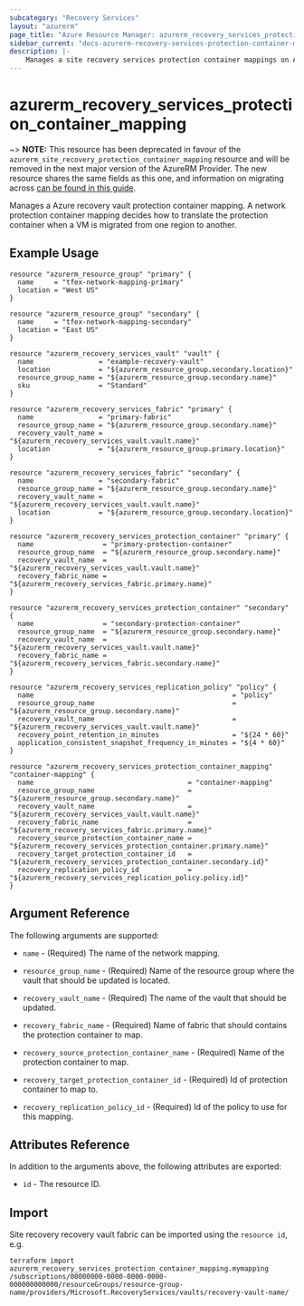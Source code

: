 ```yaml
---
subcategory: "Recovery Services"
layout: "azurerm"
page_title: "Azure Resource Manager: azurerm_recovery_services_protection_container_mapping"
sidebar_current: "docs-azurerm-recovery-services-protection-container-mapping"
description: |-
    Manages a site recovery services protection container mappings on Azure.
---
```


# azurerm_recovery_services_protection_container_mapping

~> **NOTE:** This resource has been deprecated in favour of the `azurerm_site_recovery_protection_container_mapping` resource and will be removed in the next major version of the AzureRM Provider. The new resource shares the same fields as this one, and information on migrating across [can be found in this guide](../guides/migrating-between-renamed-resources.html).

Manages a Azure recovery vault protection container mapping. A network protection container mapping decides how to translate the protection container when a VM is migrated from one region to another.

## Example Usage

```hcl
resource "azurerm_resource_group" "primary" {
  name     = "tfex-network-mapping-primary"
  location = "West US"
}

resource "azurerm_resource_group" "secondary" {
  name     = "tfex-network-mapping-secondary"
  location = "East US"
}

resource "azurerm_recovery_services_vault" "vault" {
  name                = "example-recovery-vault"
  location            = "${azurerm_resource_group.secondary.location}"
  resource_group_name = "${azurerm_resource_group.secondary.name}"
  sku                 = "Standard"
}

resource "azurerm_recovery_services_fabric" "primary" {
  name                = "primary-fabric"
  resource_group_name = "${azurerm_resource_group.secondary.name}"
  recovery_vault_name = "${azurerm_recovery_services_vault.vault.name}"
  location            = "${azurerm_resource_group.primary.location}"
}

resource "azurerm_recovery_services_fabric" "secondary" {
  name                = "secondary-fabric"
  resource_group_name = "${azurerm_resource_group.secondary.name}"
  recovery_vault_name = "${azurerm_recovery_services_vault.vault.name}"
  location            = "${azurerm_resource_group.secondary.location}"
}

resource "azurerm_recovery_services_protection_container" "primary" {
  name                 = "primary-protection-container"
  resource_group_name  = "${azurerm_resource_group.secondary.name}"
  recovery_vault_name  = "${azurerm_recovery_services_vault.vault.name}"
  recovery_fabric_name = "${azurerm_recovery_services_fabric.primary.name}"
}

resource "azurerm_recovery_services_protection_container" "secondary" {
  name                 = "secondary-protection-container"
  resource_group_name  = "${azurerm_resource_group.secondary.name}"
  recovery_vault_name  = "${azurerm_recovery_services_vault.vault.name}"
  recovery_fabric_name = "${azurerm_recovery_services_fabric.secondary.name}"
}

resource "azurerm_recovery_services_replication_policy" "policy" {
  name                                                 = "policy"
  resource_group_name                                  = "${azurerm_resource_group.secondary.name}"
  recovery_vault_name                                  = "${azurerm_recovery_services_vault.vault.name}"
  recovery_point_retention_in_minutes                  = "${24 * 60}"
  application_consistent_snapshot_frequency_in_minutes = "${4 * 60}"
}

resource "azurerm_recovery_services_protection_container_mapping" "container-mapping" {
  name                                      = "container-mapping"
  resource_group_name                       = "${azurerm_resource_group.secondary.name}"
  recovery_vault_name                       = "${azurerm_recovery_services_vault.vault.name}"
  recovery_fabric_name                      = "${azurerm_recovery_services_fabric.primary.name}"
  recovery_source_protection_container_name = "${azurerm_recovery_services_protection_container.primary.name}"
  recovery_target_protection_container_id   = "${azurerm_recovery_services_protection_container.secondary.id}"
  recovery_replication_policy_id            = "${azurerm_recovery_services_replication_policy.policy.id}"
}
```

## Argument Reference

The following arguments are supported:

* `name` - (Required) The name of the network mapping.

* `resource_group_name` - (Required) Name of the resource group where the vault that should be updated is located.

* `recovery_vault_name` - (Required) The name of the vault that should be updated.

* `recovery_fabric_name` - (Required) Name of fabric that should contains the protection container to map.

* `recovery_source_protection_container_name` - (Required) Name of the protection container to map.

* `recovery_target_protection_container_id` - (Required) Id of protection container to map to.

* `recovery_replication_policy_id` - (Required) Id of the policy to use for this mapping.

## Attributes Reference

In addition to the arguments above, the following attributes are exported:

* `id` - The resource ID.

## Import

Site recovery recovery vault fabric can be imported using the `resource id`, e.g.

```shell
terraform import azurerm_recovery_services_protection_container_mapping.mymapping /subscriptions/00000000-0000-0000-0000-000000000000/resourceGroups/resource-group-name/providers/Microsoft.RecoveryServices/vaults/recovery-vault-name/
```

